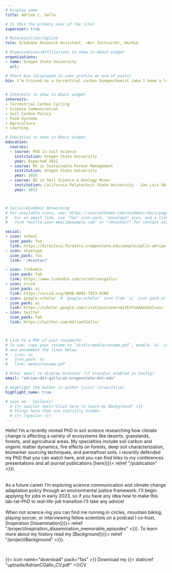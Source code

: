 ```yaml
---
# Display name
title: Adrian C. Gallo

# Is this the primary user of the site?
superuser: true 

# Role/position/tagline
role: Graduate Research Assistant, <Br> Instructor, He/Him 

# Organizations/Affiliations to show in About widget
organizations:
- name: Oregon State University
  url: 

# Short bio (displayed in user profile at end of posts)
bio: I’m trained as a terrestrial carbon biogeochemist (aka I know a lot about dirt). As a future career I’m currently exploring science communication and climate change policy through an environmental justice framework. When not science-ing you can find me running, mountain biking, or playing soccer.
 

# Interests to show in About widget
interests:
- Terrestrial Carbon Cycling
- Science Communication
- Soil Carbon Policy
- Food Systems
- Agriculture
- Learning

# Education to show in About widget
education:
  courses:
  - course: PhD in Soil Science
    institution: Oregon State University
    year: Expected 2022
  - course: MS in Sustainable Forest Management
    institution: Oregon State University
    year: 2016
  - course: BS in Soil Science & Geology Minor
    institution: California Polytechnic State University - San Luis Obispo
    year: 2013



# Social/Academic Networking
# For available icons, see: https://sourcethemes.com/academic/docs/page-builder/#icons
#   For an email link, use "fas" icon pack, "envelope" icon, and a link in the
#   form "mailto:your-email@example.com" or "/#contact" for contact widget.

social:
- icon: school
  icon_pack: fas
  link: https://directory.forestry.oregonstate.edu/people/gallo-adrian 
- icon: envelope
  icon_pack: fas
  link: '/#contact'

- icon: linkedin
  icon_pack: fab
  link: https://www.linkedin.com/in/adriancgallo/
- icon: orcid
  icon_pack: ai
  link: https://orcid.org/0000-0001-7913-9280
- icon: google-scholar  # `google-scholar` icon from `ai` icon pack or graduation-cap with the fas pack 
  icon_pack: ai
  link: https://scholar.google.com/citations?user=miYEsFoAAAAJ&hl=en/
- icon: twitter
  icon_pack: fab
  link: https://twitter.com/AdrianCGallo/



# Link to a PDF of your resume/CV.
# To use: copy your resume to `static/media/resume.pdf`, enable `ai` icons in `params.toml`, 
# and uncomment the lines below.
# - icon: cv
#   icon_pack: ai
#   link: media/resume.pdf

# Enter email to display Gravatar (if Gravatar enabled in Config)
email: "adrian~dot~gallo~at~oregonstate~dot~edu"

# Highlight the author in author lists? (true/false)
highlight_name: true

# Save me - Callouts! 
  # {{< spoiler text="Click here to learn my Background" >}}
  # things here that are initially hidden. 
  # {{< /spoiler >}} 
---
```

Hello! I’m a recently minted PhD in soil science researching how climate change is affecting a variety of ecosystems like deserts, grasslands, forests, and agricultural areas. My specialties include soil carbon and organic matter dynamics, fire effects on forests, deep soil characterization, biomarker sourcing techniques, and permafrost soils. I recently defended my PhD that you can watch here, and you can find links to my conferences presentations and all journal publications [here]({{< relref "/publication" >}}). 
<Br>
<Br>  
As a future career I’m exploring science communication and climate change adaptation policy through an environmental justice framework. I'll begin applying for jobs in early 2023, so if you have any idea how to make this lab-rat-PhD to real-life-job transition I'll take any advice! 
<Br>
<Br> 
When not science-ing you can find me running in circles, mountain biking, playing soccer, or interviewing fellow scientists on a podcast I co-host, [Inspiration Dissemination]({{< relref "/project/inspiration_dissemination_memorable_episodes" >}}). To learn more about my history read my [Background]({{< relref "/project/Background" >}}).

<Br> 

{{< icon name="download" pack="fas" >}} Download my {{< staticref "uploads/AdrianCGallo_CV.pdf" >}}CV

